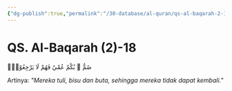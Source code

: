 ```yaml
---
{"dg-publish":true,"permalink":"/30-database/al-quran/qs-al-baqarah-2-18/"}
---
```



# QS. Al-Baqarah (2)-18
صُمٌّ ۢ بُكْمٌ عُمْيٌ فَهُمْ لَا يَرْجِعُوْنَۙ

Artinya: *"Mereka tuli, bisu dan buta, sehingga mereka tidak dapat kembali."*
